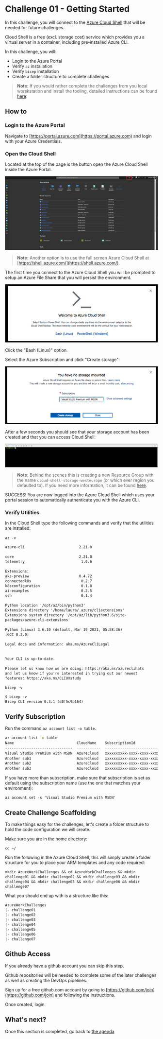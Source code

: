 # Challenge 01 - Getting Started

In this challenge, you will connect to the [Azure Cloud Shell](https://azure.microsoft.com/features/cloud-shell/) that will be needed for future challenges.

Cloud Shell is a free (excl. storage cost) service which provides you a virtual server in a container, including pre-installed Azure CLI.

In this challenge, you will:

- Login to the Azure Portal
- Verify `az` installation
- Verify `bicep` installation
- Create a folder structure to complete challenges

> **Note:** If you would rather complete the challenges from you local worskstation and install the tooling, detailed instructions can be found [here](local.md).

## How to

### Login to the Azure Portal

Navigate to [https://portal.azure.com](https://portal.azure.com) and login with your Azure Credentials.

### Open the Cloud Shell

Located at the top of the page is the button open the Azure Cloud Shell inside the Azure Portal.

![CloudShell Icon](../../img/01-gettingstarted/01.png)

> **Note:** Another option is to use the full screen Azure Cloud Shell at [https://shell.azure.com/](https://shell.azure.com/).

The first time you connect to the Azure Cloud Shell you will be prompted to setup an Azure File Share that you will persist the environment.

![Storage Account settings](../../img/01-gettingstarted/02.png)

Click the "Bash (Linux)" option.

Select the Azure Subscription and click "Create storage":

![Subscription](../../img/01-gettingstarted/03.png)

After a few seconds you should see that your storage account has been created and that you can access Cloud Shell:

![Access CloudShell](../../img/01-gettingstarted/04.png)

> **Note:** Behind the scenes this is creating a new Resource Group with the name `cloud-shell-storage-westeurope` (or which ever region you defaulted to). If you need more information, it can be found [here](https://docs.microsoft.com/azure/cloud-shell/persisting-shell-storage).

SUCCESS!
You are now logged into the Azure Cloud Shell which uses your portal session to automatically authenticate you with the Azure CLI.

### Verify Utilities

In the Cloud Shell type the following commands and verify that the utilities are installed:

`az -v`

```shell
azure-cli                         2.21.0

core                              2.21.0
telemetry                          1.0.6

Extensions:
aks-preview                       0.4.72
connectedk8s                       0.2.7
k8sconfiguration                   0.1.8
ai-examples                        0.2.5
ssh                                0.1.4

Python location '/opt/az/bin/python3'
Extensions directory '/home/laura/.azure/cliextensions'
Extensions system directory '/opt/az/lib/python3.6/site-packages/azure-cli-extensions'

Python (Linux) 3.6.10 (default, Mar 19 2021, 05:58:36)
[GCC 8.3.0]

Legal docs and information: aka.ms/AzureCliLegal


Your CLI is up-to-date.

Please let us know how we are doing: https://aka.ms/azureclihats
and let us know if you're interested in trying out our newest features: https://aka.ms/CLIUXstudy
```

`bicep -v`

```shell
$ bicep -v
Bicep CLI version 0.3.1 (d0f5c9b164)
```

## Verify Subscription

Run the command `az account list -o table`.

```sh
az account list -o table
Name                             CloudName    SubscriptionId                        State    IsDefault
-------------------------------  -----------  ------------------------------------  -------  -----------
Visual Studio Premium with MSDN  AzureCloud   xxxxxxxxxx-xxxx-xxxx-xxxx-xxxxxxxxxx  Enabled  True
Another sub1                     AzureCloud   xxxxxxxxxx-xxxx-xxxx-xxxx-xxxxxxxxxx  Enabled  False
Another sub2                     AzureCloud   xxxxxxxxxx-xxxx-xxxx-xxxx-xxxxxxxxxx  Enabled  False
Another sub3                     AzureCloud   xxxxxxxxxx-xxxx-xxxx-xxxx-xxxxxxxxxx  Enabled  False
```

If you have more than subscription, make sure that subscription is set as default using the subscription name (use the one that matches your environment):

```shell
az account set -s 'Visual Studio Premium with MSDN'
```

## Create Challenge Scaffolding

To make things easy for the challenges, let's create a folder structure to hold the code configuration we will create.

Make sure you are in the home directory:

```shell
cd ~/
```

Run the following in the Azure Cloud Shell, this will simply create a folder structure for you to place your ARM templates and any code required:

```shell
mkdir AzureWorkChallenges && cd AzureWorkChallenges && mkdir challenge01 && mkdir challenge02 && mkdir challenge03 && mkdir challenge04 && mkdir challenge05 && mkdir challenge06 && mkdir challenge07
```

What you should end up with is a structure like this:

```shell
AzureWorkChallenges
|- challenge01
|- challenge02
|- challenge03
|- challenge04
|- challenge05
|- challenge06
|- challenge07
```

## Github Access

If you already have a github account you can skip this step.

Github repositories will be needed to complete some of the later challenges as well as creating the DevOps pipelines.

Sign up for a free github.com account by going to [https://github.com/join](https://github.com/join) and following the instructions.

Once created, login.

## What's next?

Once this section is completed, go back to [the agenda](../../README.md)
